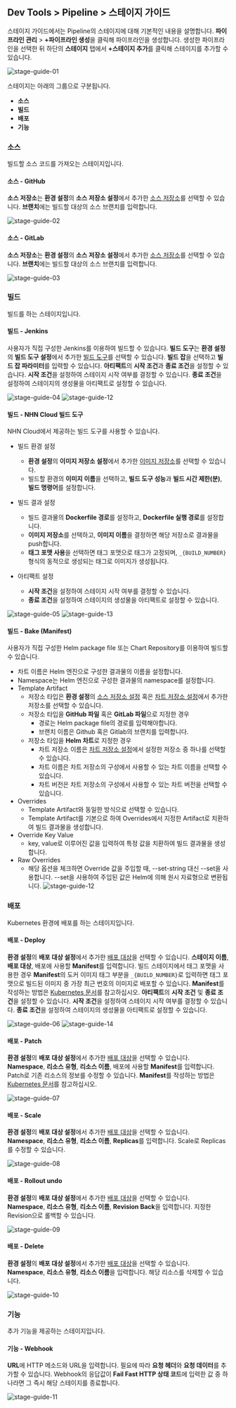 ## Dev Tools > Pipeline > 스테이지 가이드

스테이지 가이드에서는 Pipeline의 스테이지에 대해 기본적인 내용을 설명합니다.
**파이프라인 관리** > **+파이프라인 생성**을 클릭해 파이프라인을 생성합니다. 생성한 파이프라인을 선택한 뒤 하단의 **스테이지** 탭에서 **+스테이지 추가**를 클릭해 스테이지를 추가할 수 있습니다.

![stage-guide-01](http://static.toastoven.net/prod_pipeline/2022-08-23/stage-guide-01.png)

스테이지는 아래의 그룹으로 구분됩니다.
- **소스**
- **빌드**
- **배포**
- **기능**

### 소스
빌드할 소스 코드를 가져오는 스테이지입니다.

#### 소스 - GitHub
**소스 저장소**는 **환경 설정**의 **소스 저장소 설정**에서 추가한 [소스 저장소](https://docs.nhncloud.com/ko/Dev%20Tools/Pipeline/ko/console-guide/#_1)를 선택할 수 있습니다. **브랜치**에는 빌드할 대상의 소스 브랜치를 입력합니다.

![stage-guide-02](http://static.toastoven.net/prod_pipeline/2022-08-23/stage-guide-02.png)

#### 소스 - GitLab
**소스 저장소**는 **환경 설정**의 **소스 저장소 설정**에서 추가한 [소스 저장소](https://docs.nhncloud.com/ko/Dev%20Tools/Pipeline/ko/console-guide/#_1)를 선택할 수 있습니다. **브랜치**에는 빌드할 대상의 소스 브랜치를 입력합니다.

![stage-guide-03](http://static.toastoven.net/prod_pipeline/2022-08-23/stage-guide-03.png)

### 빌드
빌드를 하는 스테이지입니다.

#### 빌드 - Jenkins
사용자가 직접 구성한 Jenkins를 이용하여 빌드할 수 있습니다. **빌드 도구**는 **환경 설정**의 **빌드 도구 설정**에서 추가한 [빌드 도구](https://docs.nhncloud.com/ko/Dev%20Tools/Pipeline/ko/console-guide/#_1)를 선택할 수 있습니다. **빌드 잡**을 선택하고 **빌드 잡 파라미터**를 입력할 수 있습니다.
**아티팩트**의 **시작 조건**과 **종료 조건**을 설정할 수 있습니다. **시작 조건**을 설정하여 스테이지 시작 여부를 결정할 수 있습니다. **종료 조건**을 설정하여 스테이지의 생성물을 아티팩트로 설정할 수 있습니다.

![stage-guide-04](http://static.toastoven.net/prod_pipeline/2023-02-28/stage-guide-01.png)
![stage-guide-12](http://static.toastoven.net/prod_pipeline/2023-02-28/stage-guide-04.png)

#### 빌드 - NHN Cloud 빌드 도구
NHN Cloud에서 제공하는 빌드 도구를 사용할 수 있습니다.
- 빌드 환경 설정
  - **환경 설정**의 **이미지 저장소 설정**에서 추가한 [이미지 저장소](https://docs.nhncloud.com/ko/Dev%20Tools/Pipeline/ko/console-guide/#_1)를 선택할 수 있습니다.
  - 빌드할 환경의 **이미지 이름**을 선택하고, **빌드 도구 성능**과 **빌드 시간 제한(분)**, **빌드 명령어**를 설정합니다.
  
- 빌드 결과 설정
  - 빌드 결과물의 **Dockerfile 경로**를 설정하고, **Dockerfile 실행 경로**를 설정합니다.
  - **이미지 저장소**를 선택하고, **이미지 이름**을 결정하면 해당 저장소로 결과물을 push합니다.
  - **태그 포맷 사용**을 선택하면 태그 포맷으로 태그가 고정되며, `_{BUILD_NUMBER}` 형식의 동적으로 생성되는 태그로 이미지가 생성됩니다.

- 아티팩트 설정
  - **시작 조건**을 설정하여 스테이지 시작 여부를 결정할 수 있습니다.
  - **종료 조건**을 설정하여 스테이지의 생성물을 아티팩트로 설정할 수 있습니다.

![stage-guide-05](http://static.toastoven.net/prod_pipeline/2023-02-28/stage-guide-02.png)
![stage-guide-13](http://static.toastoven.net/prod_pipeline/2023-02-28/console-guide-02.png)

#### 빌드 - Bake (Manifest)
사용자가 직접 구성한 Helm package file 또는 Chart Repository를 이용하여 빌드할 수 있습니다. 
- 차트 이름은 Helm 엔진으로 구성한 결과물의 이름을 설정합니다.
- Namespace는 Helm 엔진으로 구성한 결과물의 namespace를 설정합니다.
- Template Artifact
  - 저장소 타입은 **환경 설정**의 [소스 저장소 설정](/Dev%20Tools/Pipeline/ko/console-guide/#_1) 혹은 [차트 저장소 설정](/Dev%20Tools/Pipeline/ko/console-guide/#_1)에서 추가한 저장소를 선택할 수 있습니다.
  - 저장소 타입을 **GitHub 파일** 혹은 **GitLab 파일**으로 지정한 경우
    - 경로는 Helm package file의 경로를 입력해야합니다.
    - 브랜치 이름은 Github 혹은 Gitlab의 브랜치를 입력합니다.
  - 저장소 타입을 **Helm 차트**로 지정한 경우
    - 차트 저장소 이름은 [차트 저장소 설정](/Dev%20Tools/Pipeline/ko/console-guide/#_1)에서 설정한 저장소 중 하나를 선택할 수 있습니다.
    - 차트 이름은 차트 저장소의 구성에서 사용할 수 있는 차트 이름을 선택할 수 있습니다.
    - 차트 버전은 차트 저장소의 구성에서 사용할 수 있는 차트 버전을 선택할 수 있습니다.
- Overrides
  - Template Artifact와 동일한 방식으로 선택할 수 있습니다.
  - Template Artifact를 기본으로 하여 Overrides에서 지정한 Artifact로 치환하여 빌드 결과물을 생성합니다.
- Override Key Value
  - key, value로 이루어진 값을 입력하여 특정 값을 치환하여 빌드 결과물을 생성합니다.
- Raw Overrides
  - 해당 옵션을 체크하면 Override 값을 주입할 때, --set-string 대신 --set을 사용합니다. --set을 사용하여 주입된 값은 Helm에 의해 원시 자료형으로 변환됩니다.
![stage-guide-12](http://static.toastoven.net/prod_pipeline/2023-03-28/stage-guide-12.png)

### 배포
Kubernetes 환경에 배포를 하는 스테이지입니다.

#### 배포 - Deploy
**환경 설정**의 **배포 대상 설정**에서 추가한 [배포 대상](https://docs.nhncloud.com/ko/Dev%20Tools/Pipeline/ko/console-guide/#_1)을 선택할 수 있습니다.
**스테이지 이름**, **배포 대상**, 배포에 사용할 **Manifest**를 입력합니다.
빌드 스테이지에서 태그 포맷을 사용한 경우 **Manifest**의 도커 이미지 태그 부분을 `_{BUILD_NUMBER}`로 입력하면 태그 포맷으로 빌드된 이미지 중 가장 최근 번호의 이미지로 배포할 수 있습니다.
**Manifest**를 작성하는 방법은 [Kubernetes 문서](https://kubernetes.io/docs/concepts/workloads/controllers/deployment )를 참고하십시오.
**아티팩트**의 **시작 조건** 및 **종료 조건**을 설정할 수 있습니다. **시작 조건**을 설정하여 스테이지 시작 여부를 결정할 수 있습니다. **종료 조건**을 설정하여 스테이지의 생성물을 아티팩트로 설정할 수 있습니다.

![stage-guide-06](http://static.toastoven.net/prod_pipeline/2023-02-28/stage-guide-03.png)
![stage-guide-14](http://static.toastoven.net/prod_pipeline/2023-02-28/console-guide-05.png)

#### 배포 - Patch
**환경 설정**의 **배포 대상 설정**에서 추가한 [배포 대상](https://docs.nhncloud.com/ko/Dev%20Tools/Pipeline/ko/console-guide/#_1)을 선택할 수 있습니다.
**Namespace**, **리소스 유형**, **리소스 이름**, 배포에 사용할 **Manifest**를 입력합니다. Patch로 기존 리소스의 정보를 수정할 수 있습니다.
**Manifest**를 작성하는 방법은 [Kubernetes 문서](https://kubernetes.io/docs/reference/kubectl/cheatsheet/#patching-resources)를 참고하십시오.

![stage-guide-07](http://static.toastoven.net/prod_pipeline/2022-08-23/stage-guide-07.png)

#### 배포 - Scale
**환경 설정**의 **배포 대상 설정**에서 추가한 [배포 대상](https://docs.nhncloud.com/ko/Dev%20Tools/Pipeline/ko/console-guide/#_1)을 선택할 수 있습니다.
**Namespace**, **리소스 유형**, **리소스 이름**, **Replicas**를 입력합니다. Scale로 Replicas를 수정할 수 있습니다.

![stage-guide-08](http://static.toastoven.net/prod_pipeline/2022-08-23/stage-guide-08.png)

#### 배포 - Rollout undo
**환경 설정**의 **배포 대상 설정**에서 추가한 [배포 대상](https://docs.nhncloud.com/ko/Dev%20Tools/Pipeline/ko/console-guide/#_1)을 선택할 수 있습니다.
**Namespace**, **리소스 유형**, **리소스 이름**, **Revision Back**을 입력합니다. 지정한 Revision으로 롤백할 수 있습니다.

![stage-guide-09](http://static.toastoven.net/prod_pipeline/2022-08-23/stage-guide-09.png)

#### 배포 - Delete
**환경 설정**의 **배포 대상 설정**에서 추가한 [배포 대상](https://docs.nhncloud.com/ko/Dev%20Tools/Pipeline/ko/console-guide/#_1)을 선택할 수 있습니다.
**Namespace**, **리소스 유형**, **리소스 이름**을 입력합니다. 해당 리소스를 삭제할 수 있습니다.

![stage-guide-10](http://static.toastoven.net/prod_pipeline/2022-08-23/stage-guide-10.png)

### 기능
추가 기능을 제공하는 스테이지입니다.

#### 기능 - Webhook
**URL**에 HTTP 메소드와 URL을 입력합니다. 필요에 따라 **요청 헤더**와 **요청 데이터**를 추가할 수 있습니다.
Webhook의 응답값이 **Fail Fast HTTP 상태 코드**에 입력한 값 중 하나라면 그 즉시 해당 스테이지를 종료합니다.

![stage-guide-11](http://static.toastoven.net/prod_pipeline/2022-08-23/stage-guide-11.png)
